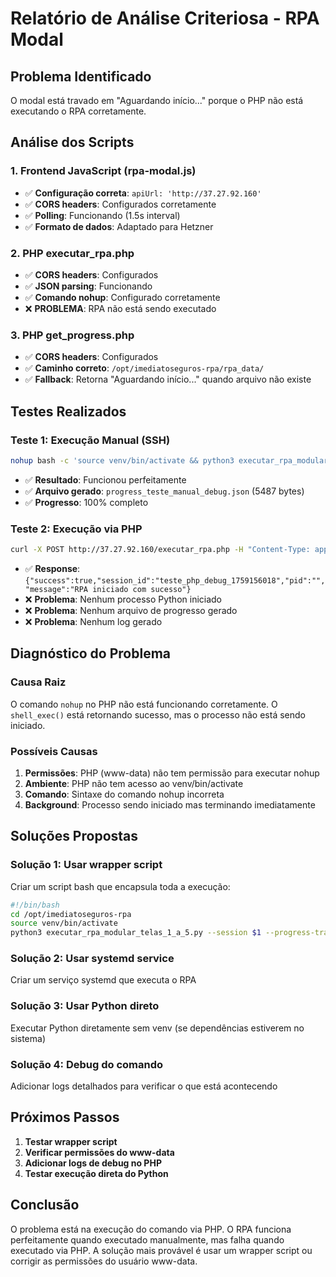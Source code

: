 # Relatório de Análise Criteriosa - RPA Modal

## **Problema Identificado**

O modal está travado em "Aguardando início..." porque o PHP não está executando o RPA corretamente.

## **Análise dos Scripts**

### **1. Frontend JavaScript (rpa-modal.js)**
- ✅ **Configuração correta**: `apiUrl: 'http://37.27.92.160'`
- ✅ **CORS headers**: Configurados corretamente
- ✅ **Polling**: Funcionando (1.5s interval)
- ✅ **Formato de dados**: Adaptado para Hetzner

### **2. PHP executar_rpa.php**
- ✅ **CORS headers**: Configurados
- ✅ **JSON parsing**: Funcionando
- ✅ **Comando nohup**: Configurado corretamente
- ❌ **PROBLEMA**: RPA não está sendo executado

### **3. PHP get_progress.php**
- ✅ **CORS headers**: Configurados
- ✅ **Caminho correto**: `/opt/imediatoseguros-rpa/rpa_data/`
- ✅ **Fallback**: Retorna "Aguardando início..." quando arquivo não existe

## **Testes Realizados**

### **Teste 1: Execução Manual (SSH)**
```bash
nohup bash -c 'source venv/bin/activate && python3 executar_rpa_modular_telas_1_a_5.py --session teste_manual_debug --progress-tracker json --modo-silencioso' > /dev/null 2>&1 &
```
- ✅ **Resultado**: Funcionou perfeitamente
- ✅ **Arquivo gerado**: `progress_teste_manual_debug.json` (5487 bytes)
- ✅ **Progresso**: 100% completo

### **Teste 2: Execução via PHP**
```bash
curl -X POST http://37.27.92.160/executar_rpa.php -H "Content-Type: application/json" -d '{"session":"teste_php_debug_1759156018","dados":{...}}'
```
- ✅ **Response**: `{"success":true,"session_id":"teste_php_debug_1759156018","pid":"","message":"RPA iniciado com sucesso"}`
- ❌ **Problema**: Nenhum processo Python iniciado
- ❌ **Problema**: Nenhum arquivo de progresso gerado
- ❌ **Problema**: Nenhum log gerado

## **Diagnóstico do Problema**

### **Causa Raiz**
O comando `nohup` no PHP não está funcionando corretamente. O `shell_exec()` está retornando sucesso, mas o processo não está sendo iniciado.

### **Possíveis Causas**
1. **Permissões**: PHP (www-data) não tem permissão para executar nohup
2. **Ambiente**: PHP não tem acesso ao venv/bin/activate
3. **Comando**: Sintaxe do comando nohup incorreta
4. **Background**: Processo sendo iniciado mas terminando imediatamente

## **Soluções Propostas**

### **Solução 1: Usar wrapper script**
Criar um script bash que encapsula toda a execução:

```bash
#!/bin/bash
cd /opt/imediatoseguros-rpa
source venv/bin/activate
python3 executar_rpa_modular_telas_1_a_5.py --session $1 --progress-tracker json --modo-silencioso
```

### **Solução 2: Usar systemd service**
Criar um serviço systemd que executa o RPA

### **Solução 3: Usar Python direto**
Executar Python diretamente sem venv (se dependências estiverem no sistema)

### **Solução 4: Debug do comando**
Adicionar logs detalhados para verificar o que está acontecendo

## **Próximos Passos**

1. **Testar wrapper script**
2. **Verificar permissões do www-data**
3. **Adicionar logs de debug no PHP**
4. **Testar execução direta do Python**

## **Conclusão**

O problema está na execução do comando via PHP. O RPA funciona perfeitamente quando executado manualmente, mas falha quando executado via PHP. A solução mais provável é usar um wrapper script ou corrigir as permissões do usuário www-data.
















